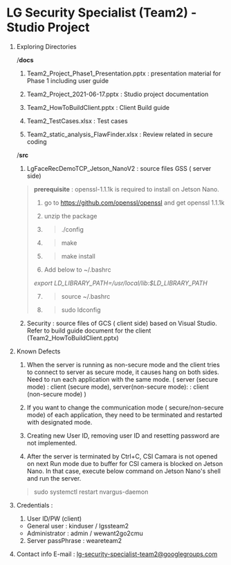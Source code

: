# LG Security Specialist (Team2) - Studio Project


1. Exploring Directories

    /**docs**
      1) Team2_Project_Phase1_Presentation.pptx : presentation material for Phase 1 including user guide

      2) Team2_Project_2021-06-17.pptx : Studio project documentation

      2) Team2_HowToBuildClient.pptx : Client Build guide
      3) Team2_TestCases.xlsx : Test cases
      4) Team2_static_analysis_FlawFinder.xlsx : Review related in secure coding

    /**src**
    1) LgFaceRecDemoTCP_Jetson_NanoV2 : source files GSS ( server side)

    > **prerequisite** : openssl-1.1.1k is required to install on Jetson Nano.
    >
    > 1) go to https://github.com/openssl/openssl and get openssl 1.1.1k
    >
    > 2) unzip the package
    >
    > 3) > ./config
    >
    > 4) > make
    >
    > 5) > make install 
    >
    > 6) Add  below to ~/.bashrc
    >
    >  *export LD_LIBRARY_PATH=/usr/local/lib:$LD_LIBRARY_PATH* 
    >
    > 7) >  source ~/.bashrc 
    >
    > 8) >sudo ldconfig 

    2) Security : source files of GCS ( client side) based on Visual Studio. Refer to build guide document for the client (Team2_HowToBuildClient.pptx)

    

2. Known Defects

    1)  When the server is running as non-secure mode and the client tries to connect to server as secure mode, it causes hang on both sides. Need to run each application with the same mode. ( server (secure mode) : client (secure mode), server(non-secure mode): : client (non-secure mode) )

    2) If you want to change the communication mode ( secure/non-secure mode) of each application,  they need to be terminated and restarted with designated mode.
    
    3) Creating new User ID, removing user ID and resetting password are not implemented.     
    
    4) After the server is terminated by Ctrl+C, CSI Camara is not opened on next Run mode due to buffer for CSI camera is blocked on Jetson Nano. In that case, execute below command on Jetson Nano's shell and run the server.
     > sudo systemctl restart nvargus-daemon
     
3. Credentials :
    1) User ID/PW (client)
      - General user : kinduser / lgssteam2
      - Administrator : admin / wewant2go2cmu
    2) Server passPhrase : weareteam2
    
4. Contact info
    E-mail : lg-security-specialist-team2@googlegroups.com

